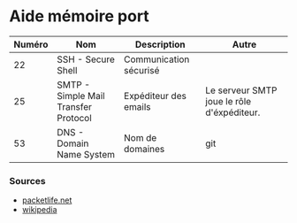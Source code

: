 # Aide mémoire port 

| Numéro | Nom                | Description            | Autre |
| ------ | ------------------ | ---------------------- | ----- |
| 22     | SSH - Secure Shell | Communication sécurisé |
| 25 | SMTP - Simple Mail Transfer Protocol | Expéditeur des emails | Le serveur SMTP joue le rôle d'éxpéditeur. |
| 53 | DNS - Domain Name System | Nom de domaines |git


### Sources
- [packetlife.net](https://packetlife.net/media/library/23/common_ports.pdf)
- [wikipedia](https://fr.wikipedia.org/wiki/Liste_de_ports_logiciels)